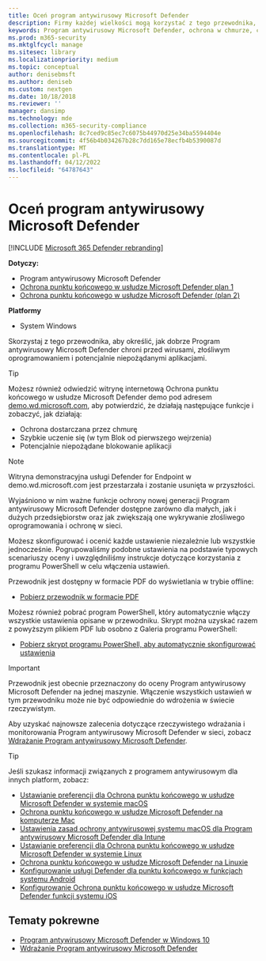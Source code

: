 ```yaml
---
title: Oceń program antywirusowy Microsoft Defender
description: Firmy każdej wielkości mogą korzystać z tego przewodnika, aby ocenić i przetestować ochronę oferowaną przez Program antywirusowy Microsoft Defender w Windows.
keywords: Program antywirusowy Microsoft Defender, ochrona w chmurze, chmura, oprogramowanie chroniące przed złośliwym kodem, zabezpieczenia, ochrona, ocena, testowanie, ochrona, porównanie, ochrona w czasie rzeczywistym
ms.prod: m365-security
ms.mktglfcycl: manage
ms.sitesec: library
ms.localizationpriority: medium
ms.topic: conceptual
author: denisebmsft
ms.author: deniseb
ms.custom: nextgen
ms.date: 10/18/2018
ms.reviewer: ''
manager: dansimp
ms.technology: mde
ms.collection: m365-security-compliance
ms.openlocfilehash: 8c7ced9c85ec7c6075b44970d25e34ba5594404e
ms.sourcegitcommit: 4f56b4b034267b28c7dd165e78ecfb4b5390087d
ms.translationtype: MT
ms.contentlocale: pl-PL
ms.lasthandoff: 04/12/2022
ms.locfileid: "64787643"
---
```

# <a name="evaluate-microsoft-defender-antivirus"></a>Oceń program antywirusowy Microsoft Defender

[!INCLUDE [Microsoft 365 Defender rebranding](../../includes/microsoft-defender.md)]


**Dotyczy:**

- Program antywirusowy Microsoft Defender
- [Ochrona punktu końcowego w usłudze Microsoft Defender plan 1](https://go.microsoft.com/fwlink/?linkid=2154037)
- [Ochrona punktu końcowego w usłudze Microsoft Defender (plan 2)](https://go.microsoft.com/fwlink/?linkid=2154037) 

**Platformy**
- System Windows

Skorzystaj z tego przewodnika, aby określić, jak dobrze Program antywirusowy Microsoft Defender chroni przed wirusami, złośliwym oprogramowaniem i potencjalnie niepożądanymi aplikacjami.

> [!TIP]
>Możesz również odwiedzić witrynę internetową Ochrona punktu końcowego w usłudze Microsoft Defender demo pod adresem [demo.wd.microsoft.com](https://demo.wd.microsoft.com?ocid=cx-wddocs-testground), aby potwierdzić, że działają następujące funkcje i zobaczyć, jak działają:
>
> - Ochrona dostarczana przez chmurę
> - Szybkie uczenie się (w tym Blok od pierwszego wejrzenia)
> - Potencjalnie niepożądane blokowanie aplikacji

> [!NOTE]
> Witryna demonstracyjna usługi Defender for Endpoint w demo.wd.microsoft.com jest przestarzała i zostanie usunięta w przyszłości.

Wyjaśniono w nim ważne funkcje ochrony nowej generacji Program antywirusowy Microsoft Defender dostępne zarówno dla małych, jak i dużych przedsiębiorstw oraz jak zwiększają one wykrywanie złośliwego oprogramowania i ochronę w sieci.

Możesz skonfigurować i ocenić każde ustawienie niezależnie lub wszystkie jednocześnie. Pogrupowaliśmy podobne ustawienia na podstawie typowych scenariuszy oceny i uwzględniliśmy instrukcje dotyczące korzystania z programu PowerShell w celu włączenia ustawień.

Przewodnik jest dostępny w formacie PDF do wyświetlania w trybie offline:

- [Pobierz przewodnik w formacie PDF](https://www.microsoft.com/download/details.aspx?id=54795)

Możesz również pobrać program PowerShell, który automatycznie włączy wszystkie ustawienia opisane w przewodniku. Skrypt można uzyskać razem z powyższym plikiem PDF lub osobno z Galeria programu PowerShell:

- [Pobierz skrypt programu PowerShell, aby automatycznie skonfigurować ustawienia](https://www.powershellgallery.com/packages/WindowsDefender_InternalEvaluationSettings)

> [!IMPORTANT]
> Przewodnik jest obecnie przeznaczony do oceny Program antywirusowy Microsoft Defender na jednej maszynie. Włączenie wszystkich ustawień w tym przewodniku może nie być odpowiednie do wdrożenia w świecie rzeczywistym.
>
> Aby uzyskać najnowsze zalecenia dotyczące rzeczywistego wdrażania i monitorowania Program antywirusowy Microsoft Defender w sieci, zobacz [Wdrażanie Program antywirusowy Microsoft Defender](deploy-manage-report-microsoft-defender-antivirus.md).

> [!TIP]
> Jeśli szukasz informacji związanych z programem antywirusowym dla innych platform, zobacz:
> - [Ustawianie preferencji dla Ochrona punktu końcowego w usłudze Microsoft Defender w systemie macOS](mac-preferences.md)
> - [Ochrona punktu końcowego w usłudze Microsoft Defender na komputerze Mac](microsoft-defender-endpoint-mac.md)
> - [Ustawienia zasad ochrony antywirusowej systemu macOS dla Program antywirusowy Microsoft Defender dla Intune](/mem/intune/protect/antivirus-microsoft-defender-settings-macos)
> - [Ustawianie preferencji dla Ochrona punktu końcowego w usłudze Microsoft Defender w systemie Linux](linux-preferences.md)
> - [Ochrona punktu końcowego w usłudze Microsoft Defender na Linuxie](microsoft-defender-endpoint-linux.md)
> - [Konfigurowanie usługi Defender dla punktu końcowego w funkcjach systemu Android](android-configure.md)
> - [Konfigurowanie Ochrona punktu końcowego w usłudze Microsoft Defender funkcji systemu iOS](ios-configure-features.md)

## <a name="related-topics"></a>Tematy pokrewne

- [Program antywirusowy Microsoft Defender w Windows 10](microsoft-defender-antivirus-in-windows-10.md)
- [Wdrażanie Program antywirusowy Microsoft Defender](deploy-manage-report-microsoft-defender-antivirus.md)